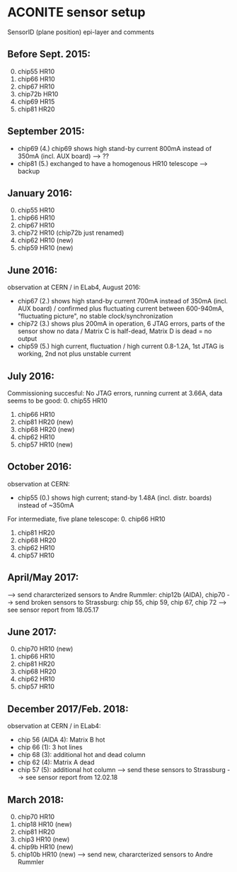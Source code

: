 ACONITE sensor setup
====================

SensorID (plane position) epi-layer and comments

Before Sept. 2015:
------------------
0. chip55  HR10
1. chip66  HR10
2. chip67  HR10
3. chip72b HR10
4. chip69  HR15
5. chip81  HR20

September 2015:
---------------
* chip69 (4.) chip69 shows high stand-by current 800mA instead of 350mA (incl. AUX board) --> ??
* chip81 (5.) exchanged to have a homogenous HR10 telescope --> backup

January 2016:
-------------
0. chip55 HR10
1. chip66 HR10
2. chip67 HR10
3. chip72 HR10 (chip72b just renamed)
4. chip62 HR10 (new)
5. chip59 HR10 (new)

June 2016:
----------
observation at CERN / in ELab4, August 2016:
* chip67 (2.) shows high stand-by current 700mA instead of 350mA (incl. AUX board) / confirmed plus fluctuating current between 600-940mA, "fluctuating picture", no stable clock/synchronization
* chip72 (3.) shows plus 200mA in operation, 6 JTAG errors, parts of the sensor show no data / Matrix C is half-dead, Matrix D is dead = no output
* chip59 (5.) high current, fluctuation / high current 0.8-1.2A, 1st JTAG is working, 2nd not plus unstable current

July 2016:
----------
Commissioning succesful: No JTAG errors, running current at 3.66A, data seems to be good:
0. chip55 HR10
1. chip66 HR10
2. chip81 HR20 (new)
3. chip68 HR20 (new)
4. chip62 HR10
5. chip57 HR10 (new)


October 2016:
-------------
observation at CERN:
* chip55 (0.) shows high current; stand-by 1.48A (incl. distr. boards) instead of ~350mA

For intermediate, five plane telescope:
0. chip66 HR10
1. chip81 HR20 
2. chip68 HR20 
3. chip62 HR10
4. chip57 HR10 

April/May 2017:
---------------
--> send chararcterized sensors to Andre Rummler: chip12b (AIDA), chip70
--> send broken sensors to Strassburg: chip 55, chip 59, chip 67, chip 72 --> see sensor report from 18.05.17

June 2017:
----------
0. chip70 HR10 (new)
1. chip66 HR10
2. chip81 HR20 
3. chip68 HR20
4. chip62 HR10
5. chip57 HR10

December 2017/Feb. 2018:
------------------------
observation at CERN / in ELab4:
* chip 56 (AIDA 4): Matrix B hot
* chip 66 (1): 3 hot lines
* chip 68 (3): additional hot and dead column
* chip 62 (4): Matrix A dead 
* chip 57 (5): additional hot column
--> send these sensors to Strassburg --> see sensor report from 12.02.18

March 2018:
-----------
0. chip70  HR10
1. chip18  HR10 (new)
2. chip81  HR20 
3. chip3   HR10 (new)
4. chip9b  HR10 (new)
5. chip10b HR10 (new)
--> send new, chararcterized sensors to Andre Rummler
